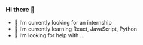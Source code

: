 ### Hi there 👋

- 🔭 I’m currently looking for an internship
- 🌱 I’m currently learning React, JavaScript, Python
- 🤔 I’m looking for help with ...
